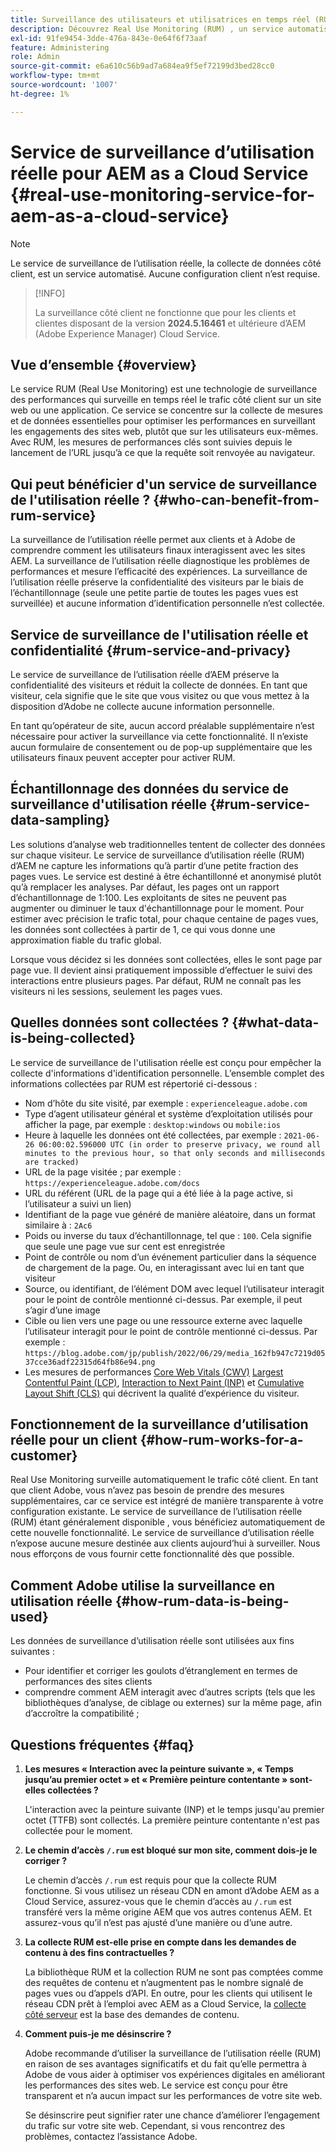 ```yaml
---
title: Surveillance des utilisateurs et utilisatrices en temps réel (RUM) pour AEM as a Cloud Service
description: Découvrez Real Use Monitoring (RUM) , un service automatisé qui permet de surveiller la collecte de données côté client.
exl-id: 91fe9454-3dde-476a-843e-0e64f6f73aaf
feature: Administering
role: Admin
source-git-commit: e6a610c56b9ad7a684ea9f5ef72199d3bed28cc0
workflow-type: tm+mt
source-wordcount: '1007'
ht-degree: 1%

---
```


# Service de surveillance d’utilisation réelle pour AEM as a Cloud Service {#real-use-monitoring-service-for-aem-as-a-cloud-service}

>[!NOTE]
>
>Le service de surveillance de l’utilisation réelle, la collecte de données côté client, est un service automatisé. Aucune configuration client n’est requise.

>[!INFO]
>
>La surveillance côté client ne fonctionne que pour les clients et clientes disposant de la version **2024.5.16461** et ultérieure d’AEM (Adobe Experience Manager) Cloud Service.

## Vue d’ensemble {#overview}

Le service RUM (Real Use Monitoring) est une technologie de surveillance des performances qui surveille en temps réel le trafic côté client sur un site web ou une application. Ce service se concentre sur la collecte de mesures et de données essentielles pour optimiser les performances en surveillant les engagements des sites web, plutôt que sur les utilisateurs eux-mêmes. Avec RUM, les mesures de performances clés sont suivies depuis le lancement de l’URL jusqu’à ce que la requête soit renvoyée au navigateur.

## Qui peut bénéficier d&#39;un service de surveillance de l&#39;utilisation réelle ? {#who-can-benefit-from-rum-service}

La surveillance de l’utilisation réelle permet aux clients et à Adobe de comprendre comment les utilisateurs finaux interagissent avec les sites AEM. La surveillance de l’utilisation réelle diagnostique les problèmes de performances et mesure l’efficacité des expériences. La surveillance de l’utilisation réelle préserve la confidentialité des visiteurs par le biais de l’échantillonnage (seule une petite partie de toutes les pages vues est surveillée) et aucune information d’identification personnelle n’est collectée.

## Service de surveillance de l&#39;utilisation réelle et confidentialité {#rum-service-and-privacy}

Le service de surveillance de l’utilisation réelle d’AEM préserve la confidentialité des visiteurs et réduit la collecte de données. En tant que visiteur, cela signifie que le site que vous visitez ou que vous mettez à la disposition d’Adobe ne collecte aucune information personnelle.

En tant qu’opérateur de site, aucun accord préalable supplémentaire n’est nécessaire pour activer la surveillance via cette fonctionnalité. Il n’existe aucun formulaire de consentement ou de pop-up supplémentaire que les utilisateurs finaux peuvent accepter pour activer RUM.

## Échantillonnage des données du service de surveillance d&#39;utilisation réelle {#rum-service-data-sampling}

Les solutions d’analyse web traditionnelles tentent de collecter des données sur chaque visiteur. Le service de surveillance d’utilisation réelle (RUM) d’AEM ne capture les informations qu’à partir d’une petite fraction des pages vues. Le service est destiné à être échantillonné et anonymisé plutôt qu’à remplacer les analyses. Par défaut, les pages ont un rapport d’échantillonnage de 1:100. Les exploitants de sites ne peuvent pas augmenter ou diminuer le taux d&#39;échantillonnage pour le moment. Pour estimer avec précision le trafic total, pour chaque centaine de pages vues, les données sont collectées à partir de 1, ce qui vous donne une approximation fiable du trafic global.

Lorsque vous décidez si les données sont collectées, elles le sont page par page vue. Il devient ainsi pratiquement impossible d’effectuer le suivi des interactions entre plusieurs pages. Par défaut, RUM ne connaît pas les visiteurs ni les sessions, seulement les pages vues.

## Quelles données sont collectées ? {#what-data-is-being-collected}

Le service de surveillance de l&#39;utilisation réelle est conçu pour empêcher la collecte d&#39;informations d&#39;identification personnelle. L’ensemble complet des informations collectées par RUM est répertorié ci-dessous :

* Nom d’hôte du site visité, par exemple : `experienceleague.adobe.com`
* Type d’agent utilisateur général et système d’exploitation utilisés pour afficher la page, par exemple : `desktop:windows` ou `mobile:ios`
* Heure à laquelle les données ont été collectées, par exemple : `2021-06-26 06:00:02.596000 UTC (in order to preserve privacy, we round all minutes to the previous hour, so that only seconds and milliseconds are tracked)`
* URL de la page visitée ; par exemple : `https://experienceleague.adobe.com/docs`
* URL du référent (URL de la page qui a été liée à la page active, si l’utilisateur a suivi un lien)
* Identifiant de la page vue généré de manière aléatoire, dans un format similaire à : `2Ac6`
* Poids ou inverse du taux d’échantillonnage, tel que : `100`. Cela signifie que seule une page vue sur cent est enregistrée
* Point de contrôle ou nom d’un événement particulier dans la séquence de chargement de la page. Ou, en interagissant avec lui en tant que visiteur
* Source, ou identifiant, de l’élément DOM avec lequel l’utilisateur interagit pour le point de contrôle mentionné ci-dessus. Par exemple, il peut s’agir d’une image
* Cible ou lien vers une page ou une ressource externe avec laquelle l’utilisateur interagit pour le point de contrôle mentionné ci-dessus. Par exemple : `https://blog.adobe.com/jp/publish/2022/06/29/media_162fb947c7219d0537cce36adf22315d64fb86e94.png`
* Les mesures de performances [Core Web Vitals (CWV)](https://web.dev/articles/lcp) [Largest Contentful Paint (LCP)](https://web.dev/articles/lcp), [Interaction to Next Paint (INP)](https://web.dev/articles/inp) et [Cumulative Layout Shift (CLS)](https://web.dev/articles/cls) qui décrivent la qualité d’expérience du visiteur.

## Fonctionnement de la surveillance d’utilisation réelle pour un client {#how-rum-works-for-a-customer}

Real Use Monitoring surveille automatiquement le trafic côté client. En tant que client Adobe, vous n’avez pas besoin de prendre des mesures supplémentaires, car ce service est intégré de manière transparente à votre configuration existante. Le service de surveillance de l’utilisation réelle (RUM) étant généralement disponible , vous bénéficiez automatiquement de cette nouvelle fonctionnalité. Le service de surveillance d’utilisation réelle n’expose aucune mesure destinée aux clients aujourd’hui à surveiller. Nous nous efforçons de vous fournir cette fonctionnalité dès que possible.

<!-- Alexandru: hiding temporarily, until we figure out where this needs to be linked to 

If you wish to leverage more insights with this new feature to optimize your digital experiences effortlessly, please see here (link to Row 99). -->

## Comment Adobe utilise la surveillance en utilisation réelle {#how-rum-data-is-being-used}

Les données de surveillance d’utilisation réelle sont utilisées aux fins suivantes :

* Pour identifier et corriger les goulots d’étranglement en termes de performances des sites clients
* comprendre comment AEM interagit avec d’autres scripts (tels que les bibliothèques d’analyse, de ciblage ou externes) sur la même page, afin d’accroître la compatibilité ;
<!--
## Limitations and understanding variance in page views and performance metrics {#limitations-and-understanding-variance-in-page-views-and-performance-metrics}

Here are key considerations for customers to keep in mind when interpreting their RUM data:

1. **Tracker blockers**

   * End-users employing tracker blockers or privacy extensions can impede RUM data collection, as these tools restrict the tracking scripts' execution. This restriction may lead to underreported page views and user interactions, creating a discrepancy between actual site activity and the data captured by RUM.

1. **Limitations in capturing headless API/JSON calls**

   * RUM data service focuses on the client-side experience and doesn't capture the backend API or JSON calls made from a non-AEM headless app at this time. The exclusion of these calls from RUM service data creates variances from the content requests measured by CDN Analytics.
-->

## Questions fréquentes {#faq}

<!-- REMOVED THIS FAQ AS PER EMAIL REQUEST FROM SHWETA DUA, SEPTEMBER 4, 2024 TO THE DL-AEM-DOCS GROUP 
1. **Can customers integrate the RUM service scripts with third-party systems like Dynatrace?**

   Yes.
-->

1. **Les mesures « Interaction avec la peinture suivante », « Temps jusqu’au premier octet » et « Première peinture contentante » sont-elles collectées ?**

   L&#39;interaction avec la peinture suivante (INP) et le temps jusqu&#39;au premier octet (TTFB) sont collectés.  La première peinture contentante n&#39;est pas collectée pour le moment.

1. **Le chemin d’accès `/.rum` est bloqué sur mon site, comment dois-je le corriger ?**

   Le chemin d’accès `/.rum` est requis pour que la collecte RUM fonctionne. Si vous utilisez un réseau CDN en amont d’Adobe AEM as a Cloud Service, assurez-vous que le chemin d’accès au `/.rum` est transféré vers la même origine AEM que vos autres contenus AEM. Et assurez-vous qu’il n’est pas ajusté d’une manière ou d’une autre.

1. **La collecte RUM est-elle prise en compte dans les demandes de contenu à des fins contractuelles ?**

   La bibliothèque RUM et la collection RUM ne sont pas comptées comme des requêtes de contenu et n’augmentent pas le nombre signalé de pages vues ou d’appels d’API. En outre, pour les clients qui utilisent le réseau CDN prêt à l’emploi avec AEM as a Cloud Service, la [collecte côté serveur](#serverside-collection) est la base des demandes de contenu.

1. **Comment puis-je me désinscrire ?**

   Adobe recommande d’utiliser la surveillance de l’utilisation réelle (RUM) en raison de ses avantages significatifs et du fait qu’elle permettra à Adobe de vous aider à optimiser vos expériences digitales en améliorant les performances des sites web. Le service est conçu pour être transparent et n’a aucun impact sur les performances de votre site web.

   Se désinscrire peut signifier rater une chance d’améliorer l’engagement du trafic sur votre site web. Cependant, si vous rencontrez des problèmes, contactez l’assistance Adobe.